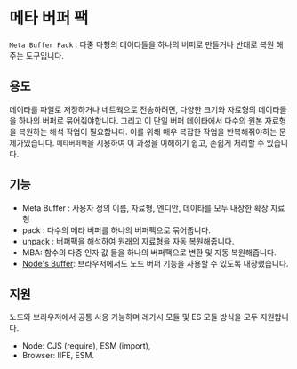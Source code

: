 # 메타 버퍼 팩


`Meta Buffer Pack` : 다중 다형의 데이타들을 하나의 버퍼로 만들거나 반대로 복원 해주는 도구입니다.

## 용도
데이타를 파일로 저장하거나 네트웍으로 전송하려면, 다양한 크기와 자료형의 데이타들을 하나의 버퍼로 묶어줘야합니다. 그리고 이 단일 버퍼 데이타에서 다수의 원본 자료형을 복원하는 해석 작업이 필요합니다. 이를 위해 매우 복잡한 작업을 반복해줘야하는 문제가있습니다. `메타버퍼팩`을 시용하여 이 과정을 이해하기 쉽고, 손쉽게 처리할 수 있습니다. 

## 기능
- Meta Buffer : 사용자 정의 이름, 자료형, 엔디안, 데이타를 모두 내장한 확장 자료형
- pack : 다수의 메타 버퍼를 하나의 버퍼팩으로 묶어줍니다.
- unpack : 버퍼팩을 해석하여 원래의 자료형을 자동 복원해줍니다.
- MBA: 함수의 다중 인자 값 들을 하나의 버퍼팩으로 변환 및 자동 복원해줍니다.
- [ Node's Buffer](https://www.npmjs.com/package/buffer): 브라우저에서도 노드 버퍼 기능을 사용할 수 있도록 내장했습니다. 

## 지원
노드와 브라우저에서 공통 사용 가능하며 레가시 모듈 및 ES 모듈 방식을 모두 지원합니다.
- Node: CJS (require), ESM (import),  
- Browser: IIFE, ESM.


